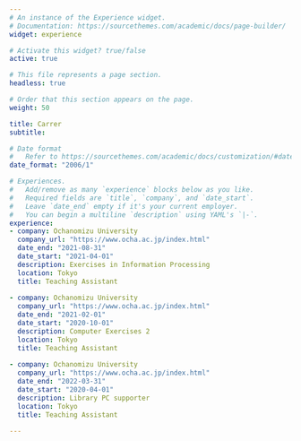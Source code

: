 ```yaml
---
# An instance of the Experience widget.
# Documentation: https://sourcethemes.com/academic/docs/page-builder/
widget: experience

# Activate this widget? true/false
active: true

# This file represents a page section.
headless: true

# Order that this section appears on the page.
weight: 50

title: Carrer
subtitle: 

# Date format
#   Refer to https://sourcethemes.com/academic/docs/customization/#date-format
date_format: "2006/1"

# Experiences.
#   Add/remove as many `experience` blocks below as you like.
#   Required fields are `title`, `company`, and `date_start`.
#   Leave `date_end` empty if it's your current employer.
#   You can begin a multiline `description` using YAML's `|-`.
experience:
- company: Ochanomizu University
  company_url: "https://www.ocha.ac.jp/index.html"
  date_end: "2021-08-31"
  date_start: "2021-04-01"
  description: Exercises in Information Processing
  location: Tokyo
  title: Teaching Assistant
  
- company: Ochanomizu University
  company_url: "https://www.ocha.ac.jp/index.html"
  date_end: "2021-02-01"
  date_start: "2020-10-01"
  description: Computer Exercises 2
  location: Tokyo
  title: Teaching Assistant
  
- company: Ochanomizu University
  company_url: "https://www.ocha.ac.jp/index.html"
  date_end: "2022-03-31"
  date_start: "2020-04-01"
  description: Library PC supporter
  location: Tokyo
  title: Teaching Assistant

---
```

